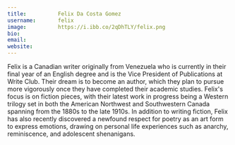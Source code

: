 ```yaml
---
title:          Felix Da Costa Gomez
username:       felix
image:          https://i.ibb.co/2qDhTLY/felix.png
bio:            
email:          
website:        
---
```


Felix is a Canadian writer originally from Venezuela who is currently in their final year of an English degree and is the Vice President of Publications at Write Club. Their dream is to become an author, which they plan to pursue more vigorously once they have completed their academic studies. Felix's focus is on fiction pieces, with their latest work in progress being a Western trilogy set in both the American Northwest and Southwestern Canada spanning from the 1880s to the late 1910s. In addition to writing fiction, Felix has also recently discovered a newfound respect for poetry as an art form to express emotions, drawing on personal life experiences such as anarchy, reminiscence, and adolescent shenanigans.
